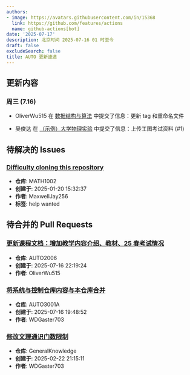 ```yaml
---
authors:
- image: https://avatars.githubusercontent.com/in/15368
  link: https://github.com/features/actions
  name: github-actions[bot]
date: '2025-07-17'
description: 北京时间 2025-07-16 01 时至今
draft: false
excludeSearch: false
title: AUTO 更新速递
---
```


## 更新内容

### 周三 (7.16)

- OliverWu515 在 [数据结构与算法](https://github.com/HITSZ-OpenAuto/COMP2050) 中提交了信息：更新 tag 和重命名文件

- 吴俊达 在 [（示例）大学物理实验](https://github.com/HITSZ-OpenAuto/MECH2019) 中提交了信息：上传工图考试资料 (#1)

## 待解决的 Issues

### [Difficulty cloning this repository](https://github.com/HITSZ-OpenAuto/MATH1002/issues/13)

- **仓库**: MATH1002
- **创建于**: 2025-01-20 15:32:37
- **作者**: MaxwellJay256
- **标签**: help wanted

## 待合并的 Pull Requests

### [更新课程文档：增加教学内容介绍、教材、25 春考试情况](https://github.com/HITSZ-OpenAuto/AUTO2006/pull/12)

- **仓库**: AUTO2006
- **创建于**: 2025-07-16 22:19:24
- **作者**: OliverWu515

### [将系统与控制仓库内容与本仓库合并](https://github.com/HITSZ-OpenAuto/AUTO3001A/pull/19)

- **仓库**: AUTO3001A
- **创建于**: 2025-07-16 19:48:52
- **作者**: WDGaster703

### [修改文理通识门数限制](https://github.com/HITSZ-OpenAuto/GeneralKnowledge/pull/6)

- **仓库**: GeneralKnowledge
- **创建于**: 2025-02-22 21:15:11
- **作者**: WDGaster703

